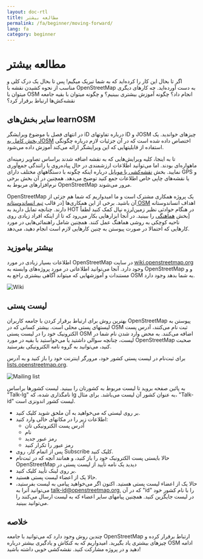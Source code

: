 ```yaml
---
layout: doc-rtl
title: مطالعه بیشتر
permalink: /fa/beginner/moving-forward/
lang: fa
category: beginner
---
```


مطالعه بیشتر
===============


اگر تا بحال این کار را کرده‌اید که به شما تبریک میگیم! پس تا بحال  یک درک کلی و مناسب از نحوه کشیدن نقشه با OpenStreetMap به دست آورده‌اید. چه کارهای دیگری میتوان با OSM انجام داد؟ چگونه آموزش بیشتری ببینیم؟ و چگونه میتوان با بقیه جامعه نقشه‌کش‌ها ارتباط برقرار کرد؟  

سایر بخش‌های learnOSM
---------------------------

در انتهای فصل با موضوع ویرایشگر iD درباره تفاوتهای iD و JOSM چیزهای خواندید. یک [بخش کامل به JOSM](/fa/josm/) اختصاص داده شده است که در آن جزئیات لازم درباره  چگونگی استفاده از قابلیتهایی که این ویرایشگر ارائه می‌کند آموزش داده می‌شود.  

 تا به اینجا، کلیه ویرایش‌هایی که به نقشه اضافه شدند براساس تصاویر زمینه‌ای ماهواره‌ای بودند. اما می‌توانید اطلاعات ارزشمندی در حال پیاده‌روی یا رانندگی جمع‌آوری نمایید. بخش [نقشه‌کشی با موبایل](/fa/mobile-mapping/)  درباره اینکه چگونه با دستگاههای مختلف دارای GPS و یا نقشه‌های چاپی خاص اطلاعات جمع کنید توضیح می‌دهد. همچنین در آن بخش برخی نرم‌افزارهای مربوط به OpenStreetMap مرور می‌شوند.   

OpenStreetMap یک پروژه همکاری مشترک است و ما امیدواریم که شما هم جزئی از آن باشید. برخی از این همکاری‌ها  [در قالب [تیم انساندوستانه OSM](http://hotosm.org) اهداف انساندوستانه دارند. چنانچه تمایل دارید به HOT در هنگام حوادثی نظیر زمین‌لرزه نپال کمک کنید لطفاً  [بخش [هماهنگی](/fa/coordination/) را ببینید. در آنجا ابزارهایی بکار می‌رود که تا از اینکه  افراد زیادی روی ناحیه کوچکی به روشی هماهنگ عمل کنند. همچنین شامل راهنمائی‌هایی در مورد کارهایی که احتمالا در صورت پیوستن به چنین کارهایی لازم است انجام دهید، می‌دهد.  


بیشتر بیاموزید
----------

اطلاعات بسیار زیادی در مورد OpenStreetMap در سایت [wiki.openstreetmap.org](http://wiki.openstreetmap.org/) وجود دارد. آنجا می‌توانید اطلاعاتی در مورد پروژه‌های وابسته به OpenStreetMap و و مستندات و آموزشهایی که میتواند آگاهی بیشتری راجع به OSM به شما بدهد وجود دارد.  

![Wiki][]

<!-- also more info on this site once it is prepared -->

لیست پستی
------------

بهترین روش برای ارتباط برقرار کردن با جامعه کاربران OpenStreetMap پیوستن به لیستهای پستی محلی است. بیشتر کسانی که در OSM ثبت نام می‌کنند، آدرس پست الکترونیک خود را در لیست پستی OSM اضافه می‌کنند. به محض وارد شدن نام شما در لیست، چنانچه سوالی داشتید یا می‌خواستید با بقیه در مورد OpenStreetMap صحبت کنید، می‌توانید به گروه نامه الکترونیکی بفرستید.  

برای ثبت‌نام در لیست پستی کشور خود، مرورگر اینترنت خود را باز کنید و به آدرس  [lists.openstreetmap.org](http://lists.openstreetmap.org/).  

![Mailing list][]

به پائین صفحه بروید تا لیست مربوط به کشورتان را ببینید. لیست کشورها براساس "Talk-lg" نامگذاری شده، که lg به عنوان کشور آن لیست می‌باشد. برای مثال، "Talk-id" لیست کشور     اندونزی است.  

- بر روی لیستی که می‌خواهید به آن ملحق شوید کلیک کنید.  
- اطلاعات زیر را در مکانهای خالی وارد کنید:  
    + آدرس پست الکترونیکی تان  
    + نام  
    + رمز عبور جدید  
    + رمز عبور را تکرار کنید  
- پس از اتمام کار، روی Subscribe کلیک کنید.
- حالا بایستی پست الکترونیک خود را باز کنید، و همانند آنچه که در ثبت‌نام OpenStreetMap دیدید یک نامه تأیید از لیست پستی در  
- بر روی لینک تأیید کلیک کنید.  
- حالا یک از اعضاء لیست پستی هستید.  
- حالا یک از اعضاء لیست پستی هستید. اکنون اگر می‌خواهید پیامی به لیست بفرستید، می‌توانید آنرا به  [talk-id@openstreetmap.org](mailto:talk-id@openstreetmap.org), که در آن "id" را با نام کشور خود در لیست جایگزین کنید. همچنین پیامهای سایر اعضاء که به لیست ارسال می‌کنند را می‌توانید ببینید.  

<!-- این قسمت شاید بعداً بیشتر گسترش پیدا می‌کند
MapOSMatic
----------

یکی از این پروژه‌ها، پروژه‌ای به نام MapOSMatic است که می‌توانید از طریق مرورگر به آدرس 
[maposmatic.org](http://www.maposmatic.org/) به آن دسترسی پیدا کنید. این پروژه 
ابزار ساده‌ای برای چاپ محدوده انتخابی از نقشه است. این پروژه 
به طور خودکار نقشه را به همراه شبکه‌ای از خط‌وط بر روی آن و 
ایندکسی از مکانهایی که در آن نقشه وجود دارد، ایجاد می‌کند.

![MapOSMatic][]
-->


خلاصه
-------

چندین روش وجود دارد که می‌توانید با جامعه OpenStreetMap ارتباط برقرار کرده و چیزهای بیشتری یاد بگیرید. امیدواریم که به کنکاش و یادگیری بیشتر درباره OSM ادامه دهید و در پروژه مشارکت کنید. نقشه‌کشی خوبی داشته باشید!


[MapOSMatic]: /images/beginner/maposmatic-homepage.png
[Wiki]: /images/beginner/osm-wiki.png
[Mailing list]: /images/beginner/osm-mailing-lists.png